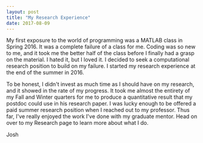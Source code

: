 ```yaml
---
layout: post
title: "My Research Experience"
date: 2017-08-09
---
```


  My first exposure to the world of programming was a MATLAB class in Spring 2016. It was a complete failure of a class for me. Coding was so new to me, and it took me the better half of the class before I finally had a grasp on the material. I hated it, but I loved it. I decided to seek a computational research position to build on my failure. I started my research experience at the end of the summer in 2016. 

  To be honest, I didn't invest as much time as I should have on my research, and it showed in the rate of my progress. It took me almost the entirety of my Fall and Winter quarters for me to produce a quantitative result that my postdoc could use in his research paper. I was lucky enough to be offered a paid summer research position when I reached out to my professor. Thus far, I've really enjoyed the work I've done with my graduate mentor. Head on over to my Research page to learn more about what I do. 



Josh
